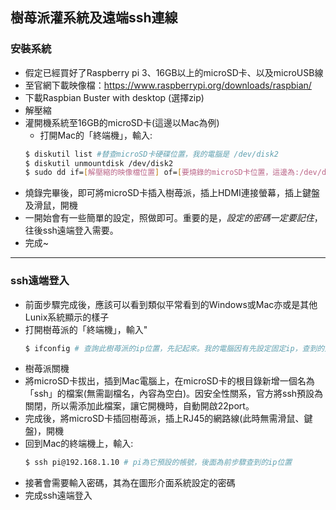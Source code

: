 ## 樹苺派灌系統及遠端ssh連線

### 安裝系統
- 假定已經買好了Raspberry pi 3、16GB以上的microSD卡、以及microUSB線
- 至官網下載映像檔：https://www.raspberrypi.org/downloads/raspbian/
- 下載Raspbian Buster with desktop (選擇zip)
- 解壓縮
- 灌開機系統至16GB的microSD卡(這邊以Mac為例)
    - 打開Mac的「終端機」，輸入:
    ```bash
    $ diskutil list #替查microSD卡硬碟位置，我的電腦是 /dev/disk2
    $ diskutil unmountdisk /dev/disk2 
    $ sudo dd if=[解壓縮的映像檔位置] of=[要燒錄的microSD卡位置，這邊為:/dev/disk2] bs=1m; sync #開始將開機映像檔燒錄至microSD，過程會有點久，它不會自己跑出進度條，可按 ctrl+T 查看進度。
    ```
- 燒錄完畢後，即可將microSD卡插入樹苺派，插上HDMI連接螢幕，插上鍵盤及滑鼠，開機
- 一開始會有一些簡單的設定，照做即可。重要的是，*設定的密碼一定要記住*，往後ssh遠端登入需要。
- 完成~
--- 
### ssh遠端登入
- 前面步驟完成後，應該可以看到類似平常看到的Windows或Mac亦或是其他Lunix系統顯示的樣子
- 打開樹苺派的「終端機」，輸入"
    ```bash
    $ ifconfig # 查詢此樹苺派的ip位置，先記起來。我的電腦因有先設定固定ip，查到的是 192.168.1.10
    ```
- 樹苺派關機
- 將microSD卡拔出，插到Mac電腦上，在microSD卡的根目錄新增一個名為「ssh」的檔案(無需副檔名，內容為空白)。因安全性關系，官方將ssh預設為關閉，所以需添加此檔案，讓它開機時，自動開啟22port。
- 完成後，將microSD卡插回樹苺派，插上RJ45的網路線(此時無需滑鼠、鍵盤)，開機
- 回到Mac的終端機上，輸入:
    ```bash
    $ ssh pi@192.168.1.10 # pi為它預設的帳號，後面為前步驟查到的ip位置
    ```
- 接著會需要輸入密碼，其為在圖形介面系統設定的密碼
- 完成ssh遠端登入